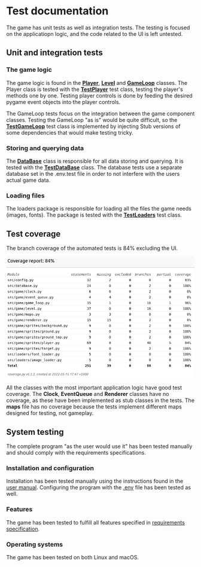# Test documentation
The game has unit tests as well as integration tests. The testing is focused on the applicatiopn logic, and the code related to the UI is left untested.

## Unit and integration tests
### The game logic
The game logic is found in the [**Player**](../src/game/sprites/player.py), [**Level**](../src/game/level.py) and [**GameLoop**](../src/game/game_loop.py) classes. The Player class is tested with the [**TestPlayer**](../src/tests/player_test.py) test class, testing the player's methods one by one. Testing player controls is done by feeding the desired pygame event objects into the player controls.

The GameLoop tests focus on the integration between the game component classes. Testing the GameLoop "as is" would be quite difficult, so the [**TestGameLoop**](../src/tests/game_loop_test.py) test class is implemented by injecting Stub versions of some dependencies that would make testing tricky. 

### Storing and querying data
The [**DataBase**](../src/database.py) class is responsible for all data storing and querying. It is tested with the [**TestDataBase**](../src/tests/database_test.py) class. The database tests use a separate database set in the .env.test file in order to not interfere with the users actual game data.

### Loading files
The loaders package is responsible for loading all the files the game needs (images, fonts). The package is tested with the [**TestLoaders**](../src/tests/loader_test.py) test class.

## Test coverage
The branch coverage of the automated tests is 84% excluding the UI.

![coverage](./images/coverage.png)

All the classes with the most important application logic have good test coverage. The **Clock**, **EventQueue** and **Renderer** classes have no coverage, as these have been implemented as stub classes in the tests. The **maps** file has no coverage because the tests implement different maps designed for testing, not gameplay.

## System testing
The complete program "as the user would use it" has been tested manually and should comply with the requirements specifications.

### Installation and configuration
Installation has been tested manually using the instructions found in the [user manual](./user-manual.md). Configuring the program with the [.env](../.env) file has been tested as well.

### Features
The game has been tested to fulfill all features specified in [requirements specification](./requirements-specification.md).

### Operating systems
The game has been tested on both Linux and macOS.
